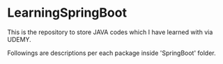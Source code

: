 # LearningSpringBoot

This is the repository to store JAVA codes which I have learned with via UDEMY.

Followings are descriptions per each package inside 'SpringBoot' folder.


